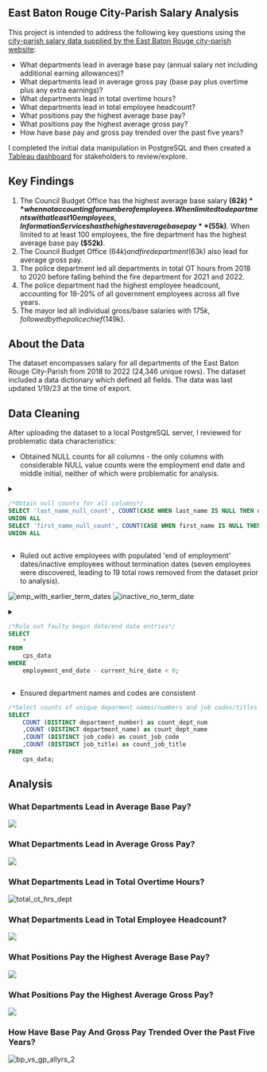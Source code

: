 ## East Baton Rouge City-Parish Salary Analysis
This project is intended to address the following key questions using the [city-parish salary data supplied by the East Baton Rouge city-parish website](https://data.brla.gov/Government/City-Parish-Employee-Annual-Salaries/g9vh-zeiw):   

* What departments lead in average base pay (annual salary not including additional earning allowances)?
* What departments lead in average gross pay (base pay plus overtime plus any extra earnings)?
* What departments lead in total overtime hours?
* What departments lead in total employee headcount?
* What positions pay the highest average base pay?
* What positions pay the highest average gross pay?
* How have base pay and gross pay trended over the past five years?

I completed the initial data manipulation in PostgreSQL and then created a [Tableau dashboard](https://public.tableau.com/views/baton_rouge_completed_dashboard_1/Dashboard1?:language=en-US&:display_count=n&:origin=viz_share_link) for stakeholders to review/explore. 

## Key Findings
1. The Council Budget Office has the highest average base salary **($62k)** when not accounting for number of employees. When limited to departments with at least 10 employees, Information Services has the highest average base pay **($55k)**. When limited to at least 100 employees, the fire department has the highest average base pay **($52k)**.
2. The Council Budget Office ($64k) and fire department ($63k) also lead for average gross pay.
3. The police department led all departments in total OT hours from 2018 to 2020 before falling behind the fire department for 2021 and 2022.
4. The police department had the highest employee headcount, accounting for 18-20% of all government employees across all five years.
5. The mayor led all individual gross/base salaries with $175k, followed by the police chief ($149k).

## About the Data
The dataset encompasses salary for all departments of the East Baton Rouge City-Parish from 2018 to 2022 (24,346 unique rows). The dataset included a data dictionary which defined all fields. The data was last updated 1/19/23 at the time of export. 

## Data Cleaning
After uploading the dataset to a local PostgreSQL server, I reviewed for problematic data characteristics: 

* Obtained NULL counts for all columns - the only columns with considerable NULL value counts were the employment end date and middle initial, neither of which were problematic for analysis.
<details>
<summary>

```sql 
/*Obtain null counts for all columns*/
SELECT 'last_name_null_count', COUNT(CASE WHEN last_name IS NULL THEN uniqueid END) FROM cps_data
UNION ALL
SELECT 'first_name_null_count', COUNT(CASE WHEN first_name IS NULL THEN uniqueid END) FROM cps_data
UNION ALL
```
</summary>

```sql
SELECT 'middle_init_null_count', COUNT(CASE WHEN middle_init IS NULL THEN uniqueid END) FROM cps_data
UNION ALL
SELECT 'department_number_null_count', COUNT(CASE WHEN department_number IS NULL THEN uniqueid END) FROM cps_data
UNION ALL
SELECT 'department_name_null_count', COUNT(CASE WHEN department_name IS NULL THEN uniqueid END) FROM cps_data
UNION ALL
SELECT 'pay_location_code_null_count', COUNT(CASE WHEN pay_location_code IS NULL THEN uniqueid END) FROM cps_data
UNION ALL
SELECT 'pay_location_description_null_count', COUNT(CASE WHEN pay_location_description IS NULL THEN uniqueid END) FROM cps_data
UNION ALL
SELECT 'job_code_null_count', COUNT(CASE WHEN job_code IS NULL THEN uniqueid END) FROM cps_data
UNION ALL
SELECT 'job_title_null_count', COUNT(CASE WHEN job_title IS NULL THEN uniqueid END) FROM cps_data
UNION ALL
SELECT 'current_hire_date_null_count', COUNT(CASE WHEN current_hire_date IS NULL THEN uniqueid END) FROM cps_data
UNION ALL
SELECT 'employment_end_date_null_count', COUNT(CASE WHEN employment_end_date IS NULL THEN uniqueid END) FROM cps_data
UNION ALL
SELECT 'employment_status_null_count', COUNT(CASE WHEN employment_status IS NULL THEN uniqueid END) FROM cps_data
UNION ALL
SELECT 'base_pay_null_count', COUNT(CASE WHEN base_pay IS NULL THEN uniqueid END) FROM cps_data
UNION ALL
SELECT 'gross_pay_null_count', COUNT(CASE WHEN gross_pay IS NULL THEN uniqueid END) FROM cps_data
UNION ALL
SELECT 'total_ot_hours_null_count', COUNT(CASE WHEN total_ot_hours IS NULL THEN uniqueid END) FROM cps_data
UNION ALL
SELECT 'total_ot_pay_null_count', COUNT(CASE WHEN total_ot_pay IS NULL THEN uniqueid END) FROM cps_data
UNION ALL
SELECT 'severance_pay_null_count', COUNT(CASE WHEN severance_pay IS NULL THEN uniqueid END) FROM cps_data
UNION ALL
SELECT 'shift_differential_pay_null_count', COUNT(CASE WHEN shift_differential_pay IS NULL THEN uniqueid END) FROM cps_data
UNION ALL
SELECT 'pay_adjustments_null_count', COUNT(CASE WHEN pay_adjustments IS NULL THEN uniqueid END) FROM cps_data
UNION ALL
SELECT 'car_allowance_null_count', COUNT(CASE WHEN car_allowance IS NULL THEN uniqueid END) FROM cps_data
UNION ALL
SELECT 'meal_allowance_null_count', COUNT(CASE WHEN meal_allowance IS NULL THEN uniqueid END) FROM cps_data
UNION ALL
SELECT 'state_supplemental_jp_null_count', COUNT(CASE WHEN state_supplemental_jp IS NULL THEN uniqueid END) FROM cps_data
UNION ALL
SELECT 'education_pay_null_count', COUNT(CASE WHEN education_pay IS NULL THEN uniqueid END) FROM cps_data
UNION ALL
SELECT 'transfer_compensation_null_count', COUNT(CASE WHEN transfer_compensation IS NULL THEN uniqueid END) FROM cps_data
UNION ALL
SELECT 'special_assignment_null_count', COUNT(CASE WHEN special_assignment IS NULL THEN uniqueid END) FROM cps_data
UNION ALL
SELECT 'engineer_license_null_count', COUNT(CASE WHEN engineer_license IS NULL THEN uniqueid END) FROM cps_data
UNION ALL
SELECT 'police_suit_allowance_null_count', COUNT(CASE WHEN police_suit_allowance IS NULL THEN uniqueid END) FROM cps_data
UNION ALL
SELECT 'workers_comp_null_count', COUNT(CASE WHEN workers_comp IS NULL THEN uniqueid END) FROM cps_data
UNION ALL
SELECT 'employee_reimbursement_null_count', COUNT(CASE WHEN employee_reimbursement IS NULL THEN uniqueid END) FROM cps_data
UNION ALL
SELECT 'state_2_percent_null_count', COUNT(CASE WHEN state_2_percent IS NULL THEN uniqueid END) FROM cps_data
UNION ALL
SELECT 'prison_assignment_null_count', COUNT(CASE WHEN prison_assignment IS NULL THEN uniqueid END) FROM cps_data
UNION ALL
SELECT 'hazardous_pay_null_count', COUNT(CASE WHEN hazardous_pay IS NULL THEN uniqueid END) FROM cps_data
UNION ALL
SELECT 'employee_refund_null_count', COUNT(CASE WHEN employee_refund IS NULL THEN uniqueid END) FROM cps_data
UNION ALL
SELECT 'longevity_null_count', COUNT(CASE WHEN longevity IS NULL THEN uniqueid END) FROM cps_data
UNION ALL
SELECT 'commander_pay_null_count', COUNT(CASE WHEN commander_pay IS NULL THEN uniqueid END) FROM cps_data
UNION ALL
SELECT 'field_training_pay_null_count', COUNT(CASE WHEN field_training_pay IS NULL THEN uniqueid END) FROM cps_data
UNION ALL
SELECT 'aviation_pay_null_count', COUNT(CASE WHEN aviation_pay IS NULL THEN uniqueid END) FROM cps_data
UNION ALL
SELECT 'uniqueid_null_count', COUNT(CASE WHEN uniqueid IS NULL THEN uniqueid END) FROM cps_data
```
</details>

* Ruled out active employees with populated 'end of employment' dates/inactive employees without termination dates (seven employees were discovered, leading to 19 total rows removed from the dataset prior to analysis).

![emp_with_earlier_term_dates](https://github.com/rp2323/data_analysis_portfolio/assets/126728422/9123ba1b-45ad-4b74-a581-a7204a6732ad)
![inactive_no_term_date](https://github.com/rp2323/data_analysis_portfolio/assets/126728422/3f25da12-2dee-475a-824d-818fd193bbac)

<details>
<summary>
	
```sql
/*Rule out faulty begin date/end date entries*/
SELECT 
	*
FROM 
	cps_data
WHERE 
	employment_end_date - current_hire_date < 0;
```
</summary>

 ```sql 
/*Identify instances where employees are inactive but termination dates weren't supplied*/
with t1 AS (SELECT 
	uniqueid
	,year
	,current_hire_date as hire_date
	,employment_end_date
	,employment_status
	,DENSE_RANK() OVER(PARTITION BY uniqueid ORDER BY year) as years_worked
	,job_title
	,department_name
	,base_pay
	,gross_pay
FROM
	cps_data)
	
SELECT 
	* 
FROM 
	t1
WHERE
	employment_end_date IS NULL 
	AND employment_status = 'I';

/*Identify instances where employee was active but employment end date was entered*/
with t1 AS (SELECT 
	uniqueid
	,year
	,current_hire_date as hire_date
	,employment_end_date
	,employment_status
	,DENSE_RANK() OVER(PARTITION BY uniqueid ORDER BY year) as years_worked
	,job_title
	,department_name
	,base_pay
	,gross_pay
FROM
	cps_data)
	
SELECT 
	* 
FROM 
	t1
WHERE
	employment_end_date IS NOT NULL 
	AND employment_status = 'A';
```
* Ruled out mismatched job title/code combinations

```sql
</details>
/*Find instances where job titles match but job codes do not*/
SELECT 
	DISTINCT(cps.job_title)
	,cps.job_code
FROM 
	cps_data cps JOIN 
	cps_data cps1 ON cps.job_title = cps1.job_title
WHERE cps.job_code != cps1.job_code;

/*Obtain counts of employees with mismatched job_codes and titles*/
SELECT
	COUNT(
		CASE WHEN job_code = 1474 THEN uniqueid END) as crime_stat1
	,COUNT(
		CASE WHEN job_code = 1484 THEN uniqueid END) as crime_stat2
	,COUNT(
		CASE WHEN job_code = 5227 THEN uniqueid END) as prog_coordinator1
	,COUNT(
		CASE WHEN job_code = 6040 THEN uniqueid END) as prog_coordinator2
FROM
	cps_data;
```
</details>

* Ensured department names and codes are consistent
```sql
/*Select counts of unique deparment names/numbers and job codes/titles to ensure they correspond correctly*/
SELECT 
	COUNT (DISTINCT department_number) as count_dept_num
	,COUNT (DISTINCT department_name) as count_dept_name
	,COUNT (DISTINCT job_code) as count_job_code
	,COUNT (DISTINCT job_title) as count_job_title
FROM 
	cps_data;
```

## Analysis
### What Departments Lead in Average Base Pay?
![](https://github.com/rp2323/data_analysis_portfolio/blob/46424c0464f9ee898bc5185ed72c5d5e44be8374/city_parish_salaries_project/images/base_pay_dept.png)

### What Departments Lead in Average Gross Pay?
![](https://github.com/rp2323/data_analysis_portfolio/blob/46424c0464f9ee898bc5185ed72c5d5e44be8374/city_parish_salaries_project/images/gross_pay_dept.png)

### What Departments Lead in Total Overtime Hours?
![total_ot_hrs_dept](https://github.com/rp2323/data_analysis_portfolio/blob/46424c0464f9ee898bc5185ed72c5d5e44be8374/city_parish_salaries_project/images/total_ot_hrs_dept.png)


### What Departments Lead in Total Employee Headcount?
![](https://github.com/rp2323/data_analysis_portfolio/blob/46424c0464f9ee898bc5185ed72c5d5e44be8374/city_parish_salaries_project/images/employee_count_dept.png)

### What Positions Pay the Highest Average Base Pay?
![](https://github.com/rp2323/data_analysis_portfolio/blob/46424c0464f9ee898bc5185ed72c5d5e44be8374/city_parish_salaries_project/images/base_pay_position.png)

### What Positions Pay the Highest Average Gross Pay?

![](https://github.com/rp2323/data_analysis_portfolio/blob/46424c0464f9ee898bc5185ed72c5d5e44be8374/city_parish_salaries_project/images/gross_pay_position.png)

### How Have Base Pay And Gross Pay Trended Over the Past Five Years?

![bp_vs_gp_allyrs_2](https://github.com/rp2323/data_analysis_portfolio/blob/46424c0464f9ee898bc5185ed72c5d5e44be8374/city_parish_salaries_project/images/bp_vs_gp_allyrs_2.png)





